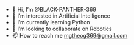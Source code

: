 - 👋 Hi, I’m @BLACK-PANTHER-369
- 👀 I’m interested in Artificial Intelligence 
- 🌱 I’m currently learning Python 
- 💞️ I’m looking to collaborate on Robotics 
- 📫 How to reach me mgtheog369@gmail.com 

<!---
BLACK-PANTHER-369/BLACK-PANTHER-369 is a ✨ special ✨ repository because its `README.md` (this file) appears on your GitHub profile.
You can click the Preview link to take a look at your changes.
--->

